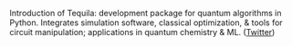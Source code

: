 
Introduction of Tequila: development package for quantum algorithms in Python. Integrates simulation software, classical optimization, & tools for circuit manipulation; applications in quantum chemistry & ML. ([Twitter](https://twitter.com/JoshuahHeath/status/1325809631659237378))

